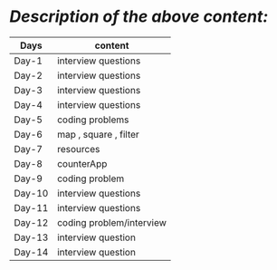 # _Description of the above content:_

| Days   | content                  |
| ------ | ------------------------ |
| Day-1  | interview questions      |
| Day-2  | interview questions      |
| Day-3  | interview questions      |
| Day-4  | interview questions      |
| Day-5  | coding problems          |
| Day-6  | map , square , filter    |
| Day-7  | resources                |
| Day-8  | counterApp               |
| Day-9  | coding problem           |
| Day-10 | interview questions      |
| Day-11 | interview questions      |
| Day-12 | coding problem/interview |
| Day-13 | interview question       |
| Day-14 | interview question       |

